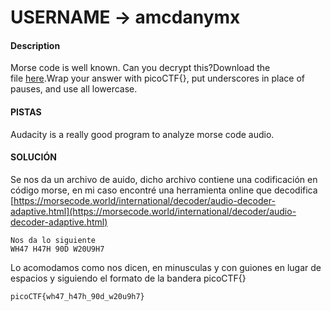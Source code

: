 # USERNAME -> amcdanymx


#### Description

Morse code is well known. Can you decrypt this?Download the file [here](https://artifacts.picoctf.net/c/235/morse_chal.wav).Wrap your answer with picoCTF{}, put underscores in place of pauses, and use all lowercase.


#### PISTAS
Audacity is a really good program to analyze morse code audio.


#### SOLUCIÓN

Se nos da un archivo de auido, dicho archivo contiene una codificación en código morse, en mi caso encontré una herramienta online que decodifica
[https://morsecode.world/international/decoder/audio-decoder-adaptive.html](https://morsecode.world/international/decoder/audio-decoder-adaptive.html)


```
Nos da lo siguiente
WH47 H47H 90D W20U9H7
```

Lo acomodamos como nos dicen, en minusculas y con guiones en lugar de espacios y siguiendo el formato de la bandera picoCTF{}
```
picoCTF{wh47_h47h_90d_w20u9h7}
```
